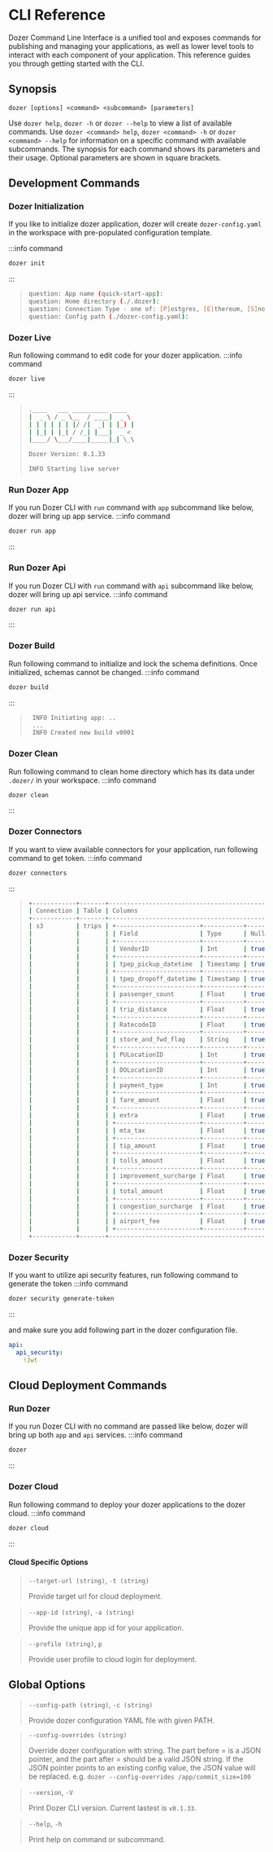 # CLI Reference
Dozer Command Line Interface is a unified tool and exposes commands for publishing and managing your applications, as well as lower level tools to interact with each component of your application. This reference guides you through getting started with the CLI.

## Synopsis
```
dozer [options] <command> <subcommand> [parameters]
```
Use `dozer help`, `dozer -h` or `dozer --help` to view a list of available commands. Use `dozer <command> help`, `dozer <command> -h` or `dozer <command> --help` for information on a specific command with available subcommands. The synopsis for each command shows its parameters and their usage. Optional parameters are shown in square brackets.


## Development Commands

### Dozer Initialization
If you like to initialize dozer application, dozer will create `dozer-config.yaml` in the workspace with pre-populated configuration template.

:::info command
```bash
dozer init
```
:::

> ```bash
> question: App name (quick-start-app): 
> question: Home directory (./.dozer): 
> question: Connection Type - one of: [P]ostgres, [E]thereum, [S]nowflake (Postgres): 
> question: Config path (./dozer-config.yaml): 
> ```

### Dozer Live
Run following command to edit code for your dozer application.
:::info command
```bash
dozer live
```
:::

> ```bash
> .____   ___ __________ ____
> |  _ \ / _ \__  / ____|  _ \
> | | | | | | |/ /|  _| | |_) |
> | |_| | |_| / /_| |___|  _ <
> |____/ \___/____|_____|_| \_\
> 
> Dozer Version: 0.1.33
> 
> INFO Starting live server
> ```

### Run Dozer App
If you run Dozer CLI with `run` command with `app` subcommand like below, dozer will bring up app service.
:::info command
```bash
dozer run app
```
:::

### Run Dozer Api
If you run Dozer CLI with `run` command with `api` subcommand like below, dozer will bring up api service.
:::info command
```bash
dozer run api
```
:::

### Dozer Build
Run following command to initialize and lock the schema definitions. Once initialized, schemas cannot be changed.
:::info command
```bash
dozer build
```
:::

> ```bash
>  INFO Initiating app: ..
>  ...
>  INFO Created new build v0001
> ```

### Dozer Clean
Run following command to clean home directory which has its data under `.dozer/` in your workspace.
:::info command
```bash
dozer clean
```
:::

### Dozer Connectors
If you want to view available connectors for your application, run following command to get token.
:::info command
```bash
dozer connectors
```
:::

> ```bash
> +------------+-------+----------------------------------------------------------+
> | Connection | Table | Columns                                                  |
> +------------+-------+----------------------------------------------------------+
> | s3         | trips | +-----------------------+-----------+----------+-------+ |
> |            |       | | Field                 | Type      | Nullable | PK    | |
> |            |       | +-----------------------+-----------+----------+-------+ |
> |            |       | | VendorID              | Int       | true     | false | |
> |            |       | +-----------------------+-----------+----------+-------+ |
> |            |       | | tpep_pickup_datetime  | Timestamp | true     | false | |
> |            |       | +-----------------------+-----------+----------+-------+ |
> |            |       | | tpep_dropoff_datetime | Timestamp | true     | false | |
> |            |       | +-----------------------+-----------+----------+-------+ |
> |            |       | | passenger_count       | Float     | true     | false | |
> |            |       | +-----------------------+-----------+----------+-------+ |
> |            |       | | trip_distance         | Float     | true     | false | |
> |            |       | +-----------------------+-----------+----------+-------+ |
> |            |       | | RatecodeID            | Float     | true     | false | |
> |            |       | +-----------------------+-----------+----------+-------+ |
> |            |       | | store_and_fwd_flag    | String    | true     | false | |
> |            |       | +-----------------------+-----------+----------+-------+ |
> |            |       | | PULocationID          | Int       | true     | false | |
> |            |       | +-----------------------+-----------+----------+-------+ |
> |            |       | | DOLocationID          | Int       | true     | false | |
> |            |       | +-----------------------+-----------+----------+-------+ |
> |            |       | | payment_type          | Int       | true     | false | |
> |            |       | +-----------------------+-----------+----------+-------+ |
> |            |       | | fare_amount           | Float     | true     | false | |
> |            |       | +-----------------------+-----------+----------+-------+ |
> |            |       | | extra                 | Float     | true     | false | |
> |            |       | +-----------------------+-----------+----------+-------+ |
> |            |       | | mta_tax               | Float     | true     | false | |
> |            |       | +-----------------------+-----------+----------+-------+ |
> |            |       | | tip_amount            | Float     | true     | false | |
> |            |       | +-----------------------+-----------+----------+-------+ |
> |            |       | | tolls_amount          | Float     | true     | false | |
> |            |       | +-----------------------+-----------+----------+-------+ |
> |            |       | | improvement_surcharge | Float     | true     | false | |
> |            |       | +-----------------------+-----------+----------+-------+ |
> |            |       | | total_amount          | Float     | true     | false | |
> |            |       | +-----------------------+-----------+----------+-------+ |
> |            |       | | congestion_surcharge  | Float     | true     | false | |
> |            |       | +-----------------------+-----------+----------+-------+ |
> |            |       | | airport_fee           | Float     | true     | false | |
> |            |       | +-----------------------+-----------+----------+-------+ |
> +------------+-------+----------------------------------------------------------+
> ```

### Dozer Security
If you want to utilize api security features, run following command to generate the token
:::info command
```bash
dozer security generate-token
```
:::

and make sure you add following part in the dozer configuration file.
```yaml
api:
  api_security:
    !Jwt
```


## Cloud Deployment Commands

### Run Dozer
If you run Dozer CLI with no command are passed like below, dozer will bring up both `app` and `api` services.
:::info command
```bash
dozer
```
:::

### Dozer Cloud
Run following command to deploy your dozer applications to the dozer cloud.
:::info command
```bash
dozer cloud
```
:::

#### Cloud Specific Options

> `--target-url (string)`, `-t (string)`
> 
> Provide target url for cloud deployment.

> `--app-id (string)`, `-a (string)`
> 
> Provide the unique app id for your application.

> `--profile (string)`, `p`
> 
> Provide user profile to cloud login for deployment.

## Global Options

> `--config-path (string)`, `-c (string)`
> 
> Provide dozer configuration YAML file with given PATH.

> `--config-overrides (string)`
> 
> Override dozer configuration with string. The part before = is a JSON pointer, and the part after = should be a valid JSON string. If the JSON pointer points to an existing config value, the JSON value will be replaced.
> e.g. `dozer --config-overrides /app/commit_size=100`

> `--version`, `-V`
> 
> Print Dozer CLI version. Current lastest is `v0.1.33`.

> `--help`, `-h`
> 
> Print help on command or subcommand.
